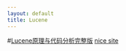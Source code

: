 ```yaml
---
layout: default
title: Lucene
---
```

#[Lucene原理与代码分析完整版](http://forfuture1978.iteye.com/blog/691017)
[nice site](http://www.cnblogs.com/forfuture1978/archive/2009/12/14/1623594.html)